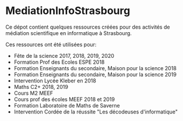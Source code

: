 # MediationInfoStrasbourg


Ce dépot contient quelques ressources créées pour des activités de médiation scientifique en informatique à Strasbourg.

Ces ressources ont été utilisées pour:
- Fête de la science 2017, 2018, 2019, 2020
- Formation Prof des Ecoles ESPE 2018
- Formation Enseignants du secondaire, Maison pour la science 2018
- Formation Enseignants du secondaire, Maison pour la science 2019
- Intervention Lycée Kleber en 2018
- Maths C2+ 2018, 2019
- Cours M2 MEEF
- Cours prof des écoles MEEF 2018 et 2019
- Formation Laboratoire de Maths de Saverne
- Intervention Cordée de la réussite "Les décodeuses d'informatique"

